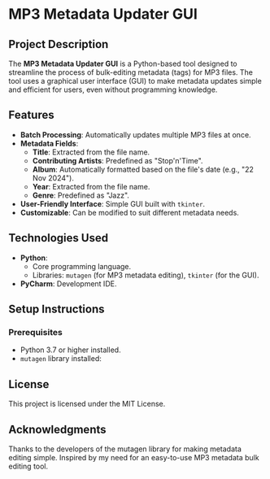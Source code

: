 # MP3 Metadata Updater GUI

## Project Description
The **MP3 Metadata Updater GUI** is a Python-based tool designed to streamline the process of bulk-editing metadata (tags) for MP3 files. The tool uses a graphical user interface (GUI) to make metadata updates simple and efficient for users, even without programming knowledge.

## Features
- **Batch Processing**: Automatically updates multiple MP3 files at once.
- **Metadata Fields**:
  - **Title**: Extracted from the file name.
  - **Contributing Artists**: Predefined as "Stop'n'Time".
  - **Album**: Automatically formatted based on the file's date (e.g., "22 Nov 2024").
  - **Year**: Extracted from the file name.
  - **Genre**: Predefined as "Jazz".
- **User-Friendly Interface**: Simple GUI built with `tkinter`.
- **Customizable**: Can be modified to suit different metadata needs.

## Technologies Used
- **Python**:
  - Core programming language.
  - Libraries: `mutagen` (for MP3 metadata editing), `tkinter` (for the GUI).
- **PyCharm**: Development IDE.

## Setup Instructions

### Prerequisites
- Python 3.7 or higher installed.
- `mutagen` library installed:

## License
This project is licensed under the MIT License. 

## Acknowledgments
Thanks to the developers of the mutagen library for making metadata editing simple.
Inspired by my need for an easy-to-use MP3 metadata bulk editing tool.  
